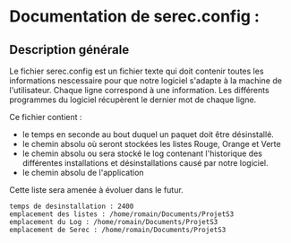 # Documentation de serec.config :

## Description générale
Le fichier serec.config est un fichier texte qui doit contenir toutes les informations nescessaire pour que notre logiciel s'adapte à la machine de l'utilisateur.
Chaque ligne correspond à une information. Les différents programmes du logiciel récupèrent le dernier mot de chaque ligne.

Ce fichier contient :
- le temps en seconde au bout duquel un paquet doit être désinstallé.
- le chemin absolu où seront stockées les listes Rouge, Orange et Verte
- le chemin absolu ou sera stocké le log contenant l'historique des différentes installations et désinstallations causé par notre logiciel.
- le chemin absolu de l'application

Cette liste sera amenée à évoluer dans le futur.

```
temps de desinstallation : 2400
emplacement des listes : /home/romain/Documents/ProjetS3
emplacement du Log : /home/romain/Documents/ProjetS3
emplacement de Serec : /home/romain/Documents/ProjetS3
```
